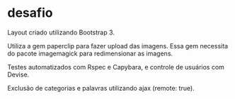 desafio
=======

Layout criado utilizando Bootstrap 3.

Utiliza a gem paperclip para fazer upload das imagens. Essa gem necessita do pacote imagemagick para redimensionar as imagens.

Testes automatizados com Rspec e Capybara, e controle de usuários com Devise.

Exclusão de categorias e palavras utilizando ajax (remote: true).
